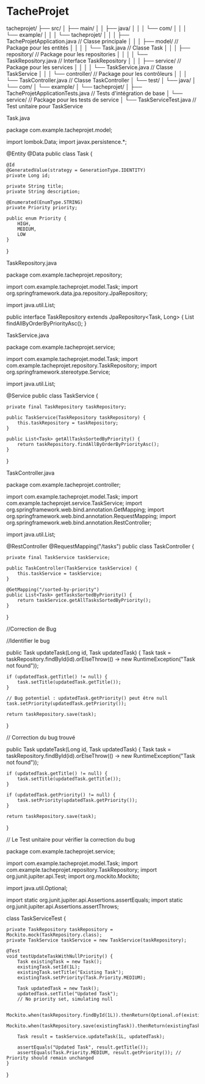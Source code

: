 # TacheProjet

tacheprojet/
├── src/
│   ├── main/
│   │   ├── java/
│   │   │   └── com/
│   │   │       └── example/
│   │   │           └── tacheprojet/
│   │   │               ├── TacheProjetApplication.java  // Classe principale
│   │   │               ├── model/                       // Package pour les entités
│   │   │               │   └── Task.java                // Classe Task
│   │   │               ├── repository/                  // Package pour les repositories
│   │   │               │   └── TaskRepository.java      // Interface TaskRepository
│   │   │               ├── service/                     // Package pour les services
│   │   │               │   └── TaskService.java         // Classe TaskService
│   │   │               └── controller/                  // Package pour les contrôleurs
│   │   │                   └── TaskController.java      // Classe TaskController
│   └── test/
│       └── java/
│           └── com/
│               └── example/
│                   └── tacheprojet/
│                       ├── TacheProjetApplicationTests.java  // Tests d'intégration de base
│                       └── service/                         // Package pour les tests de service
│                           └── TaskServiceTest.java         // Test unitaire pour TaskService



Task.java

package com.example.tacheprojet.model;

import lombok.Data;
import javax.persistence.*;

@Entity
@Data
public class Task {

    @Id
    @GeneratedValue(strategy = GenerationType.IDENTITY)
    private Long id;

    private String title;
    private String description;

    @Enumerated(EnumType.STRING)
    private Priority priority;

    public enum Priority {
        HIGH,
        MEDIUM,
        LOW
    }
}

TaskRepository.java

package com.example.tacheprojet.repository;

import com.example.tacheprojet.model.Task;
import org.springframework.data.jpa.repository.JpaRepository;

import java.util.List;

public interface TaskRepository extends JpaRepository<Task, Long> {
    List<Task> findAllByOrderByPriorityAsc();
}


TaskService.java

package com.example.tacheprojet.service;

import com.example.tacheprojet.model.Task;
import com.example.tacheprojet.repository.TaskRepository;
import org.springframework.stereotype.Service;

import java.util.List;

@Service
public class TaskService {

    private final TaskRepository taskRepository;

    public TaskService(TaskRepository taskRepository) {
        this.taskRepository = taskRepository;
    }

    public List<Task> getAllTasksSortedByPriority() {
        return taskRepository.findAllByOrderByPriorityAsc();
    }
}

TaskController.java

package com.example.tacheprojet.controller;

import com.example.tacheprojet.model.Task;
import com.example.tacheprojet.service.TaskService;
import org.springframework.web.bind.annotation.GetMapping;
import org.springframework.web.bind.annotation.RequestMapping;
import org.springframework.web.bind.annotation.RestController;

import java.util.List;

@RestController
@RequestMapping("/tasks")
public class TaskController {

    private final TaskService taskService;

    public TaskController(TaskService taskService) {
        this.taskService = taskService;
    }

    @GetMapping("/sorted-by-priority")
    public List<Task> getTasksSortedByPriority() {
        return taskService.getAllTasksSortedByPriority();
    }
}


//Correction de Bug

//Identifier le bug

public Task updateTask(Long id, Task updatedTask) {
    Task task = taskRepository.findById(id).orElseThrow(() -> new RuntimeException("Task not found"));
    
    if (updatedTask.getTitle() != null) {
        task.setTitle(updatedTask.getTitle());
    }
    
    // Bug potentiel : updatedTask.getPriority() peut être null
    task.setPriority(updatedTask.getPriority());
    
    return taskRepository.save(task);
}

// Correction du bug trouvé

public Task updateTask(Long id, Task updatedTask) {
    Task task = taskRepository.findById(id).orElseThrow(() -> new RuntimeException("Task not found"));

    if (updatedTask.getTitle() != null) {
        task.setTitle(updatedTask.getTitle());
    }

    if (updatedTask.getPriority() != null) {
        task.setPriority(updatedTask.getPriority());
    }
    
    return taskRepository.save(task);
}

// Le Test unitaire pour vérifier la correction du bug

package com.example.tacheprojet.service;

import com.example.tacheprojet.model.Task;
import com.example.tacheprojet.repository.TaskRepository;
import org.junit.jupiter.api.Test;
import org.mockito.Mockito;

import java.util.Optional;

import static org.junit.jupiter.api.Assertions.assertEquals;
import static org.junit.jupiter.api.Assertions.assertThrows;

class TaskServiceTest {

    private TaskRepository taskRepository = Mockito.mock(TaskRepository.class);
    private TaskService taskService = new TaskService(taskRepository);

    @Test
    void testUpdateTaskWithNullPriority() {
        Task existingTask = new Task();
        existingTask.setId(1L);
        existingTask.setTitle("Existing Task");
        existingTask.setPriority(Task.Priority.MEDIUM);

        Task updatedTask = new Task();
        updatedTask.setTitle("Updated Task");
        // No priority set, simulating null

        Mockito.when(taskRepository.findById(1L)).thenReturn(Optional.of(existingTask));
        Mockito.when(taskRepository.save(existingTask)).thenReturn(existingTask);

        Task result = taskService.updateTask(1L, updatedTask);

        assertEquals("Updated Task", result.getTitle());
        assertEquals(Task.Priority.MEDIUM, result.getPriority()); // Priority should remain unchanged
    }
}

